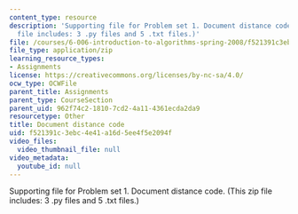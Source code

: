 ```yaml
---
content_type: resource
description: 'Supporting file for Problem set 1. Document distance code. (This zip
  file includes: 3 .py files and 5 .txt files.)'
file: /courses/6-006-introduction-to-algorithms-spring-2008/f521391c3ebc4e41a16d5ee4f5e2094f_ps1_docdist.zip
file_type: application/zip
learning_resource_types:
- Assignments
license: https://creativecommons.org/licenses/by-nc-sa/4.0/
ocw_type: OCWFile
parent_title: Assignments
parent_type: CourseSection
parent_uid: 962f74c2-1810-7cd2-4a11-4361ecda2da9
resourcetype: Other
title: Document distance code
uid: f521391c-3ebc-4e41-a16d-5ee4f5e2094f
video_files:
  video_thumbnail_file: null
video_metadata:
  youtube_id: null
---
```

Supporting file for Problem set 1. Document distance code. (This zip file includes: 3 .py files and 5 .txt files.)